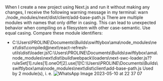 When I create a new project using Next.js and run it without making any changes, I receive the following warning message in my terminal:
warn ./node_modules/next/dist/client/add-base-path.js
There are multiple modules with names that only differ in casing.
This can lead to unexpected behavior when compiling on a filesystem with other case-semantic.
Use equal casing. Compare these module identifiers:
* C:\Users\PROLINE\Documents\Builds\swiftlybox\ama\node_modules\next\dist\compiled\@next\react-refresh-utils\dist\loader.js!C:\Users\PROLINE\Documents\Builds\swiftlybox\ama\node_modules\next\dist\build\webpack\loaders\next-swc-loader.js??ruleSet[1].rules[1].oneOf[2].use[1]!C:\Users\PROLINE\Documents\Builds\swiftlybox\ama\node_modules\next\dist\client\add-base-path.js
    Used by 2 module(s), i. e.
![WhatsApp Image 2023-05-10 at 22 37 07](https://github.com/christopher-codespaces/nextjs-issue/assets/125880140/aad05b29-1ffc-477d-ac57-0541e63ec773)
